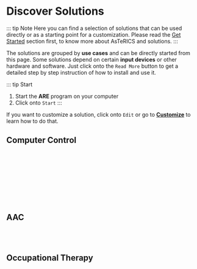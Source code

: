 # Discover Solutions

::: tip Note
Here you can find a selection of solutions that can be used directly or as a starting point for a customization. Please read the [Get Started](/get-started/) section first, to know more about AsTeRICS and solutions.
:::

The solutions are grouped by **use cases** and can be directly started from this page. Some solutions depend on certain **input devices** or other hardware and software. Just click onto the ```Read More``` button to get a detailed step by step instruction of how to install and use it.

::: tip Start
1. Start the **ARE** program on your computer
2. Click onto `Start`
:::

If you want to customize a solution, click onto `Edit` or go to [**Customize**](/customize/) to learn how to do that.

## Computer Control

<Model left
    title="Camera Mouse"
    :tags='[{href:"", text:"webcam"}]'
    description="Mouse control according to your head movements with configurable settings."
    image="/assets/img/face-shutterstock_717365779.jpg"
    model="https://raw.githubusercontent.com/asterics/AsTeRICS/gh-pages/webapps/asterics-camerainput-cameramouse/models/XFaceTrackerMouse(WLM).acs"
    webapp="http://asterics.github.io/AsTeRICS/webapps/startpage/#submenuSolutionDemos:asterics-camerainput-cameramouse"
    docs="/solutions/Camera-Mouse.html"
/>

<br/><br/>

<Model
    title="Eye Tracking Mouse"
    :tags='[{href:"https://gaming.tobii.com/product/tobii-eye-tracker-4c/", text:"eye-tracker"}]'
    :os='["Windows"]'
    description="Mouse control by eye tracking with configurable settings."
    image="/assets/img/eye-tracking-shutterstock_195898592.jpg"
    model="https://raw.githubusercontent.com/asterics/AsTeRICS/gh-pages/webapps/asterics-camerainput-eyecontrol/models/EyeControlledMouse(W).acs"
    webapp="http://asterics.github.io/AsTeRICS/webapps/startpage/#submenuSolutionDemos:asterics-camerainput-eyecontrol"
    docs="/solutions/Eye-Tracking-Mouse.html"
/>

<br/><br/>

<Model left
    title="Switch-controlled Mouse"
    :tags='[{href:"https://www.asterics-foundation.org/projects/fabi/", text:"switch"}]'
    description="Provides mouse control using AT switches."
    image="/assets/img/fabi-switches.jpg"
    model="https://raw.githubusercontent.com/asterics/AsTeRICS/master/bin/ARE/models/useCaseDemos/mouseControl/crosshairCursorControl_2keys_wraparound.acs"
    docs="/solutions/Switch-Mouse.html"
/>

<br/><br/>

## AAC

<Model
    title="Basic AAC Grid"
    :tags='[]'
    description="Basic communication and simple on-screen keyboard with speech synthesis."
    image="/assets/img/AsTeRICS-Ergo_Grid_en-1-768x592.jpg"
    grid="grid-data-1539356163042-54"
    docs="/solutions/AAC-Basic.html"
/>

<br/><br/>

## Occupational Therapy

<Model left
    title="Sounds by Head Movement"
    :tags='[{href:"", text:"webcam"}]'
    description="Creates sounds according to head movement."
    image="/assets/img/sound-shutterstock_761313844.jpg"
    model="https://raw.githubusercontent.com/asterics/AsTeRICS/master/bin/ARE/models/HeadSound.acs"
    docs="/solutions/Head-Sound.html"
/>

<br/><br/>

<EditLink/>

